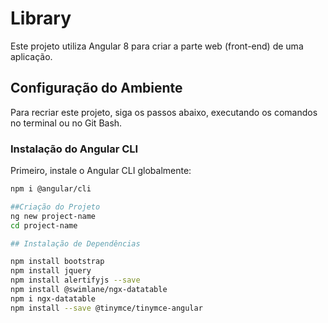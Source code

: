 # Library

Este projeto utiliza Angular 8 para criar a parte web (front-end) de uma aplicação.

## Configuração do Ambiente

Para recriar este projeto, siga os passos abaixo, executando os comandos no terminal ou no Git Bash.

### Instalação do Angular CLI

Primeiro, instale o Angular CLI globalmente:

```bash
npm i @angular/cli

##Criação do Projeto
ng new project-name
cd project-name

## Instalação de Dependências

npm install bootstrap
npm install jquery
npm install alertifyjs --save
npm install @swimlane/ngx-datatable
npm i ngx-datatable
npm install --save @tinymce/tinymce-angular
```
